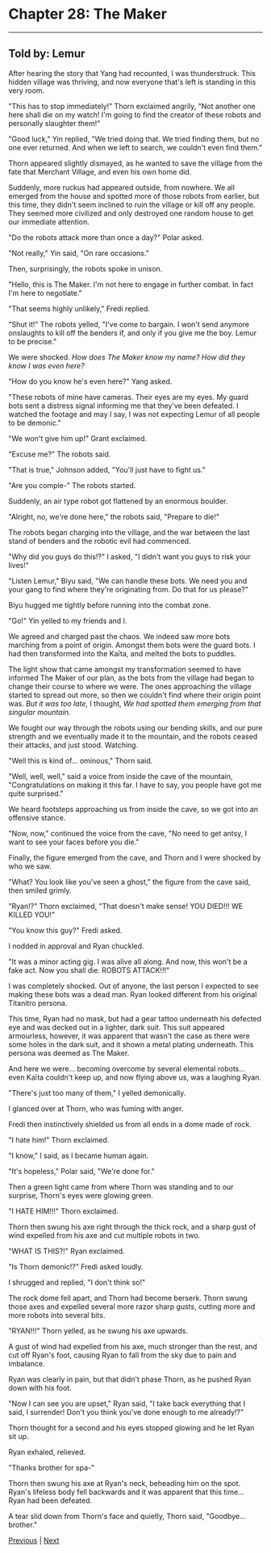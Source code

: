 # Chapter 28: The Maker
---

## Told by: Lemur

After hearing the story that Yang had recounted, I was thunderstruck. This hidden village was thriving, and now everyone that's left is standing in this very room.

"This has to stop immediately!" Thorn exclaimed angrily, "Not another one here shall die on my watch! I'm going to find the creator of these robots and personally slaughter them!"

"Good luck," Yin replied, "We tried doing that. We tried finding them, but no one ever returned. And when we left to search, we couldn't even find them."

Thorn appeared slightly dismayed, as he wanted to save the village from the fate that Merchant Village, and even his own home did.

Suddenly, more ruckus had appeared outside, from nowhere. We all emerged from the house and spotted more of those robots from earlier, but this time, they didn't seem inclined to ruin the village or kill off any people. They seemed more civilized and only destroyed one random house to get our immediate attention.

"Do the robots attack more than once a day?" Polar asked.

"Not really," Yin said, "On rare occasions."

Then, surprisingly, the robots spoke in unison.

"Hello, this is The Maker. I'm not here to engage in further combat. In fact I'm here to negotiate."

"That seems highly unlikely," Fredi replied.

"Shut it!" The robots yelled, "I've come to bargain. I won't send anymore onslaughts to kill off the benders if, and only if you give me the boy. Lemur to be precise."

We were shocked. *How does The Maker know my name? How did they know I was even here?*

"How do you know he's even here?" Yang asked.

"These robots of mine have cameras. Their eyes are my eyes. My guard bots sent a distress signal informing me that they've been defeated. I watched the footage and may I say, I was not expecting Lemur of all people to be demonic."

"We won't give him up!" Grant exclaimed.

"Excuse me?" The robots said.

"That is true," Johnson added, "You'll just have to fight us."

"Are you comple-" The robots started.

Suddenly, an air type robot got flattened by an enormous boulder.

"Alright, no, we're done here," the robots said, "Prepare to die!"

The robots began charging into the village, and the war between the last stand of benders and the robotic evil had commenced.

"Why did you guys do this!?" I asked, "I didn't want you guys to risk your lives!"

"Listen Lemur," Biyu said, "We can handle these bots. We need you and your gang to find where they're originating from. Do that for us please?"

Biyu hugged me tightly before running into the combat zone.

"Go!" Yin yelled to my friends and I.

We agreed and charged past the chaos. We indeed saw more bots marching from a point of origin. Amongst them bots were the guard bots. I had then transformed into the Kaīta, and melted the bots to puddles.

The light show that came amongst my transformation seemed to have informed The Maker of our plan, as the bots from the village had began to change their course to where we were. The ones approaching the village started to spread out more, so then we couldn't find where their origin point was. *But it was too late,* I thought, *We had spotted them emerging from that singular mountain.*

We fought our way through the robots using our bending skills, and our pure strength and we eventually made it to the mountain, and the robots ceased their attacks, and just stood. Watching.

"Well this is kind of... ominous," Thorn said.

"Well, well, well," said a voice from inside the cave of the mountain, "Congratulations on making it this far. I have to say, you people have got me quite surprised."

We heard footsteps approaching us from inside the cave, so we got into an offensive stance.

"Now, now," continued the voice from the cave, "No need to get antsy, I want to see your faces before you die."

Finally, the figure emerged from the cave, and Thorn and I were shocked by who we saw.

"What? You look like you've seen a ghost," the figure from the cave said, then smiled grimly.

"Ryan!?" Thorn exclaimed, "That doesn't make sense! YOU DIED!!! WE KILLED YOU!"

"You know this guy?" Fredi asked.

I nodded in approval and Ryan chuckled.

"It was a minor acting gig. I was alive all along. And now, this won't be a fake act. Now you shall die. ROBOTS ATTACK!!!"

I was completely shocked. Out of anyone, the last person I expected to see making these bots was a dead man. Ryan looked different from his original Titanitro persona.

This time, Ryan had no mask, but had a gear tattoo underneath his defected eye and was decked out in a lighter, dark suit. This suit appeared armourless, however, it was apparent that wasn't the case as there were some holes in the dark suit, and it shown a metal plating underneath. This persona was deemed as The Maker.

And here we were... becoming overcome by several elemental robots... even Kaīta couldn't keep up, and now flying above us, was a laughing Ryan.

"There's just too many of them," I yelled demonically.

I glanced over at Thorn, who was fuming with anger.

Fredi then instinctively shielded us from all ends in a dome made of rock.

"I hate him!" Thorn exclaimed.

"I know," I said, as I became human again.

"It's hopeless," Polar said, "We're done for."

Then a green light came from where Thorn was standing and to our surprise, Thorn's eyes were glowing green.

"I HATE HIM!!!" Thorn exclaimed.

Thorn then swung his axe right through the thick rock, and a sharp gust of wind expelled from his axe and cut multiple robots in two.

"WHAT IS THIS?!" Ryan exclaimed.

"Is Thorn demonic!?" Fredi asked loudly.

I shrugged and replied, "I don't think so!"

The rock dome fell apart, and Thorn had become berserk. Thorn swung those axes and expelled several more razor sharp gusts, cutting more and more robots into several bits.

"RYAN!!!" Thorn yelled, as he swung his axe upwards.

A gust of wind had expelled from his axe, much stronger than the rest, and cut off Ryan's foot, causing Ryan to fall from the sky due to pain and imbalance.

Ryan was clearly in pain, but that didn't phase Thorn, as he pushed Ryan down with his foot.

"Now I can see you are upset," Ryan said, "I take back everything that I said, I surrender! Don't you think you've done enough to me already!?"

Thorn thought for a second and his eyes stopped glowing and he let Ryan sit up.

Ryan exhaled, relieved.

"Thanks brother for spa-"

Thorn then swung his axe at Ryan's neck, beheading him on the spot. Ryan's lifeless body fell backwards and it was apparent that this time... Ryan had been defeated.

A tear slid down from Thorn's face and quietly, Thorn said, "Goodbye... brother."



[Previous](https://lemurkolachnik.github.io/Legend-of-Lemur/pages/book_1_chapters/27) | [Next](https://lemurkolachnik.github.io/Legend-of-Lemur/pages/book_1_chapters/29)

